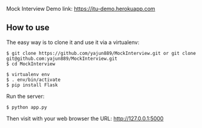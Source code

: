 Mock Interview Demo link:
<a href="https://itu-demo.herokuapp.com" target="_blank">https://itu-demo.herokuapp.com</a>

How to use
----------

The easy way is to clone it and use it via a virtualenv:

    $ git clone https://github.com/yajun889/MockInterview.git or git clone git@github.com:yajun889/MockInterview.git
    $ cd MockInterview

    $ virtualenv env
    $ . env/bin/activate
    $ pip install Flask

Run the server:

    $ python app.py

Then visit with your web browser the URL: 
<a href="http://127.0.0.1:5000" target="_blank">http://127.0.0.1:5000</a>
